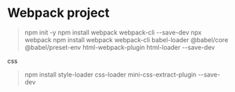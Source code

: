 # Webpack project

> npm init -y
> npm install webpack webpack-cli --save-dev
> npx webpack
> npm install webpack webpack-cli babel-loader @babel/core @babel/preset-env html-webpack-plugin html-loader --save-dev

css
> npm install style-loader css-loader mini-css-extract-plugin --save-dev
